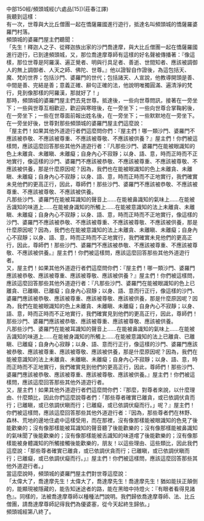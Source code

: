 中部150經/頻頭城經(六處品[15])(莊春江譯)  
我聽到這樣：  
有一次，世尊與大比丘僧團一起在憍薩羅國進行遊行，抵達名叫頻頭城的憍薩羅婆羅門村落。  
頻頭城的婆羅門屋主們聽聞：  
「先生！釋迦人之子、從釋迦族出家的沙門喬達摩，與大比丘僧團一起在憍薩羅國進行遊行，已到達頻頭城，又，那位喬達摩尊師有這樣的好名聲被傳播著：『像這樣，那位世尊是阿羅漢、遍正覺者、明與行具足者、善逝、世間知者、應該被調御人的無上調御者、人天之師、佛陀、世尊。』他以證智自作證後，為這包括天、魔、梵的世界；包括沙門、婆羅門的世代；包括諸天、人宣說，他教導開頭是善、中間是善、完結是善；意義正確、辭句正確的法，他說明唯獨圓滿、遍清淨的梵行，見到像那樣的阿羅漢，那就好了！」  
那時，頻頭城的婆羅門屋主們去見世尊。抵達後，一些向世尊問訊，接著在一旁坐下；一些與世尊互相歡迎，歡迎與寒暄後，在一旁坐下；一些向世尊合掌鞠躬後，在一旁坐下；一些在世尊面前報出姓名後，在一旁坐下；一些默默地在一旁坐下。在一旁坐好後，世尊對那些頻頭城的婆羅門屋主們這麼說：  
「屋主們！如果其他外道遊行者們這麼問你們：『屋主們！哪一類沙門、婆羅門不應該被恭敬、不應該被尊重、不應該被尊敬、不應該被供養？』屋主們！你們被這樣問，應該這麼回答那些其他外道遊行者：『凡那些沙門、婆羅門在能被眼識知的色上未離貪、未離瞋、未離癡；自身內心不寂靜；以身、語、意，時而正時而不正地實行，像這樣的沙門、婆羅門不應該被恭敬、不應該被尊重、不應該被尊敬、不應該被供養，那是什麼原因呢？因為，我們也在能被眼識知的色上未離貪、未離瞋、未離癡；自身內心不寂靜；以身、語、意，時而正時而不正地實行，我們確實未見他們的更高正行，因此，尊師們！那些沙門、婆羅門不應該被恭敬、不應該被尊重、不應該被尊敬、不應該被供養。  
凡那些沙門、婆羅門在能被耳識知的聲音上……在能被鼻識知的氣味上……在能被舌識知的味道上……在能被身識知的所觸上……在能被意識知的法上未離貪、未離瞋、未離癡；自身內心不寂靜；以身、語、意，時而正時而不正地實行，像這樣的沙門、婆羅門不應該被恭敬、不應該被尊重、不應該被尊敬、不應該被供養，那是什麼原因呢？因為，我們也在能被意識知的法上未離貪、未離瞋、未離癡；自身內心不寂靜；以身、語、意，時而正時而不正地實行，我們確實未見他們的更高正行，因此，尊師們！那些沙門、婆羅門不應該被恭敬、不應該被尊重、不應該被尊敬、不應該被供養。』屋主們！你們被這樣問，應該這麼回答那些其他外道遊行者。  
又，屋主們！如果其他外道遊行者們這麼問你們：『屋主們！哪一類沙門、婆羅門應該被恭敬、應該被尊重、應該被尊敬、應該被供養？』屋主們！你們被這樣問，應該這麼回答那些其他外道遊行者：『凡那些沙門、婆羅門在能被眼識知的色上已離貪、已離瞋、已離癡；自身內心寂靜；以身、語、意而行正行，像這樣的沙門、婆羅門應該被恭敬、應該被尊重、應該被尊敬、應該被供養，那是什麼原因呢？因為，我們在能被眼識知的色上未離貪、未離瞋、未離癡；自身內心不寂靜；以身、語、意，時而正時而不正地實行，我們確實見到他們的更高正行，因此，尊師們！那些沙門、婆羅門應該被恭敬、應該被尊重、應該被尊敬、應該被供養。  
凡那些沙門、婆羅門在能被耳識知的聲音上……在能被鼻識知的氣味上……在能被舌識知的味道上……在能被身識知的所觸上……在能被意識知的法上已離貪、已離瞋、已離癡；自身內心寂靜；以身、語、意而行正行，像這樣的沙門、婆羅門應該被恭敬、應該被尊重、應該被尊敬、應該被供養，那是什麼原因呢？因為，我們在能被意識知的法上未離貪、未離瞋、未離癡；自身內心不寂靜；以身、語、意，時而正時而不正地實行，我們確實見到他們的更高正行，因此，尊師們！那些沙門、婆羅門應該被恭敬、應該被尊重、應該被尊敬、應該被供養。』屋主們！你們被這樣問，應該這麼回答那些其他外道遊行者。  
又，屋主們！如果其他外道遊行者們這麼問你們：『那麼，對尊者來說，以什麼理由、什麼類比，因此你們這麼說尊者們：「那些尊者確實已離貪，或已依調伏貪而行；已離瞋，或已依調伏瞋而行；已離癡，或已依調伏癡而行。」呢？』屋主們！你們被這樣問，應該這麼回答那些其他外道遊行者：『因為，那些尊者們在林野、森林、荒地的邊地住處中這樣受用，而在那裡，沒有像那樣能被眼識知的色見了後能歡樂的；沒有像那樣能被耳識知的聲音聽了後能歡樂的；沒有像那樣能被鼻識知的氣味聞了後能歡樂的；沒有像那樣能被舌識知的味道嚐了後能歡樂的；沒有像那樣能被身體識知的所觸接觸後能歡樂的，朋友！以這些理由、這些類比，因此我們這麼說：「那些尊者確實已離貪，或已依調伏貪而行；已離瞋，或已依調伏瞋而行；已離癡，或已依調伏癡而行。」』屋主們！你們被這樣問，應該這麼回答那些其他外道遊行者。」  
當這麼說時，頻頭城的婆羅門屋主們對世尊這麼說：  
「太偉大了，喬達摩先生！太偉大了，喬達摩先生！喬達摩先生！猶如能扶正顛倒的，能顯現被隱藏的，能告知迷途者的路，能在黑暗中持燈火：『有眼者看得見諸色』。同樣的，法被喬達摩尊師以種種法門說明。我們歸依喬達摩尊師、法、比丘僧團，請喬達摩尊師記得我們為優婆塞，從今天起終生歸依。」  
頻頭城經第八終了。  
  
  
